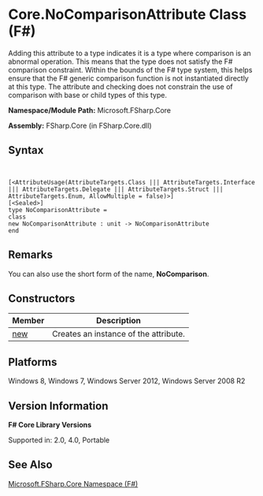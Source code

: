 # Core.NoComparisonAttribute Class (F#)

Adding this attribute to a type indicates it is a type where comparison is an abnormal operation. This means that the type does not satisfy the F# comparison constraint. Within the bounds of the F# type system, this helps ensure that the F# generic comparison function is not instantiated directly at this type. The attribute and checking does not constrain the use of comparison with base or child types of this type.

**Namespace/Module Path:** Microsoft.FSharp.Core

**Assembly:** FSharp.Core (in FSharp.Core.dll)


## Syntax


```


[<AttributeUsage(AttributeTargets.Class ||| AttributeTargets.Interface ||| AttributeTargets.Delegate ||| AttributeTargets.Struct ||| AttributeTargets.Enum, AllowMultiple = false)>]
[<Sealed>]
type NoComparisonAttribute =
class
new NoComparisonAttribute : unit -> NoComparisonAttribute
end

```



## Remarks
You can also use the short form of the name, **NoComparison**.


## Constructors


|Member|Description|
|------|-----------|
|[new](http://msdn.microsoft.com/en-us/library/fbd91a3d-82a0-41df-9940-df3dee515714)|Creates an instance of the attribute.|

## Platforms
Windows 8, Windows 7, Windows Server 2012, Windows Server 2008 R2


## Version Information
**F# Core Library Versions**

Supported in: 2.0, 4.0, Portable




## See Also
[Microsoft.FSharp.Core Namespace &#40;F&#35;&#41;](Microsoft.FSharp.Core-Namespace-%28FSharp%29.md)

